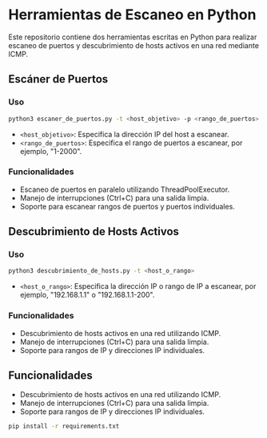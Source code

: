# Herramientas de Escaneo en Python

Este repositorio contiene dos herramientas escritas en Python para realizar escaneo de puertos y descubrimiento de hosts activos en una red mediante ICMP.

## Escáner de Puertos

### Uso

```bash
python3 escaner_de_puertos.py -t <host_objetivo> -p <rango_de_puertos>
```

- `<host_objetivo>`: Especifica la dirección IP del host a escanear.
- `<rango_de_puertos>`: Especifica el rango de puertos a escanear, por ejemplo, "1-2000".

### Funcionalidades
- Escaneo de puertos en paralelo utilizando ThreadPoolExecutor.
- Manejo de interrupciones (Ctrl+C) para una salida limpia.
- Soporte para escanear rangos de puertos y puertos individuales.


## Descubrimiento de Hosts Activos

### Uso

```bash
python3 descubrimiento_de_hosts.py -t <host_o_rango>
```

- `<host_o_rango>`: Especifica la dirección IP o rango de IP a escanear, por ejemplo, "192.168.1.1" o "192.168.1.1-200".

### Funcionalidades

- Descubrimiento de hosts activos en una red utilizando ICMP.
- Manejo de interrupciones (Ctrl+C) para una salida limpia.
- Soporte para rangos de IP y direcciones IP individuales.


## Funcionalidades

- Descubrimiento de hosts activos en una red utilizando ICMP.
- Manejo de interrupciones (Ctrl+C) para una salida limpia.
- Soporte para rangos de IP y direcciones IP individuales.

```bash
pip install -r requirements.txt
```